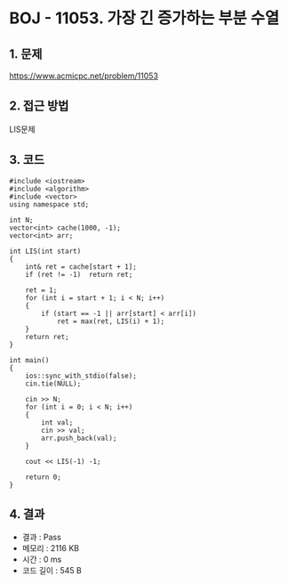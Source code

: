 # BOJ - 11053. 가장 긴 증가하는 부분 수열

## 1. 문제  
https://www.acmicpc.net/problem/11053
## 2. 접근 방법  
LIS문제
## 3. 코드  
```
#include <iostream>
#include <algorithm>
#include <vector>
using namespace std;

int N;
vector<int> cache(1000, -1);
vector<int> arr;

int LIS(int start)
{
	int& ret = cache[start + 1];
	if (ret != -1)	return ret;

	ret = 1;
	for (int i = start + 1; i < N; i++)
	{
		if (start == -1 || arr[start] < arr[i])
			ret = max(ret, LIS(i) + 1);
	}
	return ret;
}

int main()
{
	ios::sync_with_stdio(false);
	cin.tie(NULL);

	cin >> N;
	for (int i = 0; i < N; i++)
	{
		int val;
		cin >> val;
		arr.push_back(val);
	}

	cout << LIS(-1) -1;

	return 0;
}
```
## 4. 결과
- 결과 : Pass
- 메모리 : 2116 KB
- 시간 : 0 ms
- 코드 길이 : 545 B